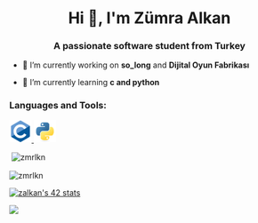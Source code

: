 <h1 align="center">Hi 👋, I'm Zümra Alkan</h1>
<h3 align="center">A passionate software student from Turkey</h3>

- 🔭 I’m currently working on **so_long** and **Dijital Oyun Fabrikası**

- 🌱 I’m currently learning **c and python**

<h3 align="left">Languages and Tools:</h3>
<p align="left"> <a href="https://www.cprogramming.com/" target="_blank" rel="noreferrer"> <img src="https://raw.githubusercontent.com/devicons/devicon/master/icons/c/c-original.svg" alt="c" width="40" height="40"/> </a> <a href="https://www.python.org" target="_blank" rel="noreferrer"> <img src="https://raw.githubusercontent.com/devicons/devicon/master/icons/python/python-original.svg" alt="python" width="40" height="40"/> </a> </p>


<p>&nbsp;<img align="center" src="https://github-readme-stats.vercel.app/api?username=zmrlkn&show_icons=true&locale=en" alt="zmrlkn" /></p>

<p><img align="center" src="https://github-readme-streak-stats.herokuapp.com/?user=zmrlkn&" alt="zmrlkn" /></p>


<a href="https://github.com/oakoudad/badge42"><img src="https://badge.mediaplus.ma/black/zalkan?1337Badge=off&UM6P=off" alt="zalkan's 42 stats" /></a>

<a href="https://visitcount.itsvg.in">
  <img src="https://visitcount.itsvg.in/api?id=zmrlkn&label=Profile%20Views&color=12&icon=5&pretty=false" />
</a>

<!--
**zmrlkn/zmrlkn** is a ✨ _special_ ✨ repository because its `README.md` (this file) appears on your GitHub profile.

Here are some ideas to get you started:

- 🔭 I’m currently working on ...
- 🌱 I’m currently learning ...
- 👯 I’m looking to collaborate on ...
- 🤔 I’m looking for help with ...
- 💬 Ask me about ...
- 📫 How to reach me: ...
- 😄 Pronouns: ...
- ⚡ Fun fact: ...
-->
